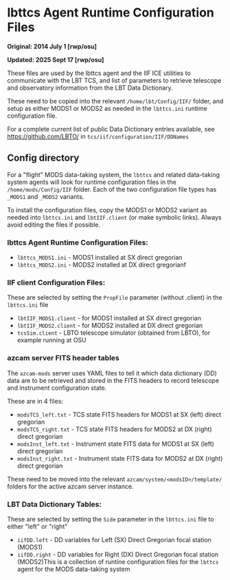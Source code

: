 # lbttcs Agent Runtime Configuration Files

**Original: 2014 July 1 [rwp/osu]**

**Updated: 2025 Sept 17 [rwp/osu]**

These files are used by the lbttcs agent and the IIF ICE utilities to
communicate with the LBT TCS, and list of parameters to retrieve
telescope and observatory information from the LBT Data Dictionary.

These need to be copied into the relevant `/home/lbt/Config/IIF/`
folder, and setup as either MODS1 or MODS2 as needed in the `lbttcs.ini`
runtime configuration file.

For a complete current list of public Data Dictionary entries
available, see https://github.com/LBTO/ in `tcs/iif/configuration/IIF/DDNames`

## Config directory

For a "flight" MODS data-taking system, the `lbttcs` and related
data-taking system agents will look for runtime configuration files in
the `/home/mods/Config/IIF` folder.  Each of the two configuration
file types has `_MODS1` and `_MODS2` variants.

To install the configuration files, copy the MODS1 or MODS2 variant as
needed into `lbttcs.ini` and `lbtIIF.client` (or make symbolic links).
Always avoid editing the files if possible.

### lbttcs Agent Runtime Configuration Files:

 * `lbttcs_MODS1.ini` - MODS1 installed at SX direct gregorian
 * `lbttcs_MODS2.ini` - MODS2 installed at DX direct gregorianf
  
### IIF client Configuration Files:

These are selected by setting the `PropFile` parameter (without .client) in the `lbttcs.ini` file
 * `lbtIIF_MODS1.client` - for MODS1 installed at SX direct gregorian
 * `lbtIIF_MODS2.client` - for MODS2 installed at DX direct gregorian
 * `tcsSim.client` - LBTO telescope simulator (obtained from LBTO), for example running at OSU

### azcam server FITS header tables

The `azcam-mods` server uses YAML files to tell it which data dictionary (DD) data are to be
retrieved and stored in the FITS headers to record telescope and instrument configuration state.  

These are in 4 files:
 * `modsTCS_left.txt` - TCS state FITS headers for MODS1 at SX (left) direct gregorian
 * `modsTCS_right.txt` - TCS state FITS headers for MODS2 at DX (right) direct gregorian
 * `modsInst_left.txt` - Instrument state FITS data for MODS1 at SX (left) direct gregorian
 * `modsInst_right.txt` - Instrument state FITS data for MODS2 at DX (right) direct gregorian

These need to be moved into the relevant `azcam/system/<modsID>/template/` folders for the
active azcam server instance.

### LBT Data Dictionary Tables:

These are selected by setting the `Side` parameter in the `lbttcs.ini` file to either "left" or "right"
 * `iifDD.left` - DD variables for Left (SX) Direct Gregorian focal station (MODS1)
 * `iifDD.right` - DD variables for Right (DX) Direct Gregorian focal station (MODS2)This is a collection of runtine configuration files for the `lbttcs` agent for
the MODS data-taking system

